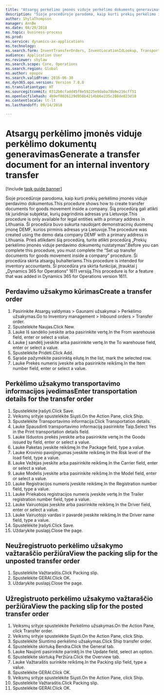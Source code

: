 ```yaml
--- 
title: "Atsargų perkėlimo įmonės viduje perkėlimo dokumentų generavimas"
description: "Šioje procedūroje parodoma, kaip kurti prekių perkėlimo įmonės viduje perdavimo dokumentus."
author: ShylaThompson
manager: AnnBe
ms.date: 08/29/2018
ms.topic: business-process
ms.prod: 
ms.service: dynamics-ax-applications
ms.technology: 
ms.search.form: InventTransferOrders, InventLocationIdLookup, TransportationDocument, HcmWorkerLookUp, SrsReportViewerForm, InventTransferParmShip
audience: Application User
ms.reviewer: shylaw
ms.search.scope: Core, Operations
ms.search.region: Global
ms.author: epopov
ms.search.validFrom: 2016-06-30
ms.dyn365.ops.version: Version 7.0.0
ms.translationtype: HT
ms.sourcegitcommit: 0312b8cfadd45f8e59225e9daba78b9e216cff51
ms.openlocfilehash: 4b9ef0026129d958b4214bb6e235c288de023d10
ms.contentlocale: lt-lt
ms.lasthandoff: 09/14/2018

---
```

# <a name="generate-a-transfer-document-for-an-internal-inventory-transfer"></a><span data-ttu-id="16039-103">Atsargų perkėlimo įmonės viduje perkėlimo dokumentų generavimas</span><span class="sxs-lookup"><span data-stu-id="16039-103">Generate a transfer document for an internal inventory transfer</span></span>

[!include [task guide banner](../../includes/task-guide-banner.md)]

<span data-ttu-id="16039-104">Šioje procedūroje parodoma, kaip kurti prekių perkėlimo įmonės viduje perdavimo dokumentus.</span><span class="sxs-lookup"><span data-stu-id="16039-104">This procedure shows how to create transfer documents for goods movement inside a company.</span></span> <span data-ttu-id="16039-105">Šią procedūrą gali atlikti tik juridiniai subjektai, kurių pagrindinis adresas yra Lietuvoje.</span><span class="sxs-lookup"><span data-stu-id="16039-105">This procedure is only available for legal entities with a primary address in Lithuania.</span></span> <span data-ttu-id="16039-106">Ši procedūra buvo sukurta naudojant demonstracinių duomenų įmonę DEMF, kurios pirminis adresas yra Lietuvoje.</span><span class="sxs-lookup"><span data-stu-id="16039-106">The procedure was created using the demo data company DEMF with a primary address in Lithuania.</span></span> <span data-ttu-id="16039-107">Prieš atlikdami šią procedūrą, turite atlikti procedūrą „Prekių perkėlimo įmonės viduje perdavimo dokumentų nustatymas“.</span><span class="sxs-lookup"><span data-stu-id="16039-107">Before you can complete this procedure, you must complete the “Set up transfer documents for goods movement inside a company” procedure.</span></span> <span data-ttu-id="16039-108">Ši procedūra skirta atsargų buhalteriams.</span><span class="sxs-lookup"><span data-stu-id="16039-108">This procedure is intended for inventory accountants.</span></span> <span data-ttu-id="16039-109">Ši procedūra yra skirta funkcijai, įtrauktai į „Dynamics 365 for Operations“ 1611 versiją.</span><span class="sxs-lookup"><span data-stu-id="16039-109">This procedure is for a feature that was added in Dynamics 365 for Operations version 1611.</span></span>


## <a name="create-a-transfer-order"></a><span data-ttu-id="16039-110">Perdavimo užsakymo kūrimas</span><span class="sxs-lookup"><span data-stu-id="16039-110">Create a transfer order</span></span>
1. <span data-ttu-id="16039-111">Pasirinkite Atsargų valdymas > Gaunami užsakymai > Perkėlimo užsakymas.</span><span class="sxs-lookup"><span data-stu-id="16039-111">Go to Inventory management > Inbound orders > Transfer order.</span></span>
2. <span data-ttu-id="16039-112">Spustelėkite Naujas.</span><span class="sxs-lookup"><span data-stu-id="16039-112">Click New.</span></span>
3. <span data-ttu-id="16039-113">Lauke Iš sandėlio įveskite arba pasirinkite vertę.</span><span class="sxs-lookup"><span data-stu-id="16039-113">In the From warehouse field, enter or select a value.</span></span>
4. <span data-ttu-id="16039-114">Lauke Į sandėlį įveskite arba pasirinkite vertę.</span><span class="sxs-lookup"><span data-stu-id="16039-114">In the To warehouse field, enter or select a value.</span></span>
5. <span data-ttu-id="16039-115">Spustelėkite Pridėti.</span><span class="sxs-lookup"><span data-stu-id="16039-115">Click Add.</span></span>
6. <span data-ttu-id="16039-116">Sąraše pažymėkite pasirinktą eilutę.</span><span class="sxs-lookup"><span data-stu-id="16039-116">In the list, mark the selected row.</span></span>
7. <span data-ttu-id="16039-117">Lauke Prekės numeris įveskite arba pasirinkite reikšmę.</span><span class="sxs-lookup"><span data-stu-id="16039-117">In the Item number field, enter or select a value.</span></span>

## <a name="enter-transportation-details-for-the-transfer-order"></a><span data-ttu-id="16039-118">Perkėlimo užsakymo transportavimo informacijos įvedimas</span><span class="sxs-lookup"><span data-stu-id="16039-118">Enter transportation details for the transfer order</span></span>
1. <span data-ttu-id="16039-119">Spustelėkite Įrašyti.</span><span class="sxs-lookup"><span data-stu-id="16039-119">Click Save.</span></span>
2. <span data-ttu-id="16039-120">Veiksmų srityje spustelėkite Siųsti.</span><span class="sxs-lookup"><span data-stu-id="16039-120">On the Action Pane, click Ship.</span></span>
3. <span data-ttu-id="16039-121">Spustelėkite Transportavimo informacija.</span><span class="sxs-lookup"><span data-stu-id="16039-121">Click Transportation details.</span></span>
4. <span data-ttu-id="16039-122">Lauke Spausdinti transportavimo informaciją pasirinkite Taip.</span><span class="sxs-lookup"><span data-stu-id="16039-122">Select Yes in the Print transportation details field.</span></span>
5. <span data-ttu-id="16039-123">Lauke Išduotos prekės įveskite arba pasirinkite vertę.</span><span class="sxs-lookup"><span data-stu-id="16039-123">In the Goods issued by field, enter or select a value.</span></span>
6. <span data-ttu-id="16039-124">Lauke Paketas įveskite reikšmę.</span><span class="sxs-lookup"><span data-stu-id="16039-124">In the Package field, type a value.</span></span>
7. <span data-ttu-id="16039-125">Lauke Krovinio pavojingumas įveskite reikšmę.</span><span class="sxs-lookup"><span data-stu-id="16039-125">In the Risk level of the load field, type a value.</span></span>
8. <span data-ttu-id="16039-126">Lauke Vežėjas įveskite arba pasirinkite reikšmę.</span><span class="sxs-lookup"><span data-stu-id="16039-126">In the Carrier field, enter or select a value.</span></span>
9. <span data-ttu-id="16039-127">Lauke Modelis įveskite arba pasirinkite reikšmę.</span><span class="sxs-lookup"><span data-stu-id="16039-127">In the Model field, enter or select a value.</span></span>
10. <span data-ttu-id="16039-128">Lauke Registracijos numeris įveskite reikšmę.</span><span class="sxs-lookup"><span data-stu-id="16039-128">In the Registration number field, type a value.</span></span>
11. <span data-ttu-id="16039-129">Lauke Priekabos registracijos numeris įveskite vertę.</span><span class="sxs-lookup"><span data-stu-id="16039-129">In the Trailer registration number field, type a value.</span></span>
12. <span data-ttu-id="16039-130">Lauke Vairuotojas įveskite arba pasirinkite reikšmę.</span><span class="sxs-lookup"><span data-stu-id="16039-130">In the Driver field, enter or select a value.</span></span>
13. <span data-ttu-id="16039-131">Lauke Vairuotojo vardas ir pavardė įveskite reikšmę.</span><span class="sxs-lookup"><span data-stu-id="16039-131">In the Driver name field, type a value.</span></span>
14. <span data-ttu-id="16039-132">Spustelėkite Įrašyti.</span><span class="sxs-lookup"><span data-stu-id="16039-132">Click Save.</span></span>
15. <span data-ttu-id="16039-133">Uždarykite puslapį.</span><span class="sxs-lookup"><span data-stu-id="16039-133">Close the page.</span></span>

## <a name="view-the-packing-slip-for-the-unposted-transfer-order"></a><span data-ttu-id="16039-134">Neužregistruoto perkėlimo užsakymo važtaraščio peržiūra</span><span class="sxs-lookup"><span data-stu-id="16039-134">View the packing slip for the unposted transfer order</span></span>
1. <span data-ttu-id="16039-135">Spustelėkite Važtaraštis.</span><span class="sxs-lookup"><span data-stu-id="16039-135">Click Packing slip.</span></span>
2. <span data-ttu-id="16039-136">Spustelėkite GERAI.</span><span class="sxs-lookup"><span data-stu-id="16039-136">Click OK.</span></span>
3. <span data-ttu-id="16039-137">Uždarykite puslapį.</span><span class="sxs-lookup"><span data-stu-id="16039-137">Close the page.</span></span>

## <a name="view-the-packing-slip-for-the-posted-transfer-order"></a><span data-ttu-id="16039-138">Užregistruoto perkėlimo užsakymo važtaraščio peržiūra</span><span class="sxs-lookup"><span data-stu-id="16039-138">View the packing slip for the posted transfer order</span></span>
1. <span data-ttu-id="16039-139">Veiksmų srityje spustelėkite Perkėlimo užsakymas.</span><span class="sxs-lookup"><span data-stu-id="16039-139">On the Action Pane, click Transfer order.</span></span>
2. <span data-ttu-id="16039-140">Veiksmų srityje spustelėkite Siųsti.</span><span class="sxs-lookup"><span data-stu-id="16039-140">On the Action Pane, click Ship.</span></span>
3. <span data-ttu-id="16039-141">Spustelėkite Siuntimo perkėlimo užsakymas.</span><span class="sxs-lookup"><span data-stu-id="16039-141">Click Ship transfer order.</span></span>
4. <span data-ttu-id="16039-142">Spustelėkite skirtuką Bendra.</span><span class="sxs-lookup"><span data-stu-id="16039-142">Click the General tab.</span></span>
5. <span data-ttu-id="16039-143">Lauke Naujinti pasirinkite parinktį.</span><span class="sxs-lookup"><span data-stu-id="16039-143">In the Update field, select an option.</span></span>
6. <span data-ttu-id="16039-144">Spustelėkite skirtuką Peržiūra.</span><span class="sxs-lookup"><span data-stu-id="16039-144">Click the Overview tab.</span></span>
7. <span data-ttu-id="16039-145">Lauke Važtaraštis surinkite reikšmę.</span><span class="sxs-lookup"><span data-stu-id="16039-145">In the Packing slip field, type a value.</span></span>
8. <span data-ttu-id="16039-146">Spustelėkite GERAI.</span><span class="sxs-lookup"><span data-stu-id="16039-146">Click OK.</span></span>
9. <span data-ttu-id="16039-147">Veiksmų srityje spustelėkite Siųsti.</span><span class="sxs-lookup"><span data-stu-id="16039-147">On the Action Pane, click Ship.</span></span>
10. <span data-ttu-id="16039-148">Spustelėkite Važtaraštis.</span><span class="sxs-lookup"><span data-stu-id="16039-148">Click Packing slip.</span></span>
11. <span data-ttu-id="16039-149">Spustelėkite GERAI.</span><span class="sxs-lookup"><span data-stu-id="16039-149">Click OK.</span></span>


